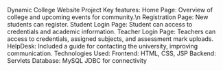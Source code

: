 Dynamic College Website Project
Key features: 
Home Page: Overview of college and upcoming events for community.\n
Registration Page: New students can register.
Student Login Page: Student can access to credentials and academic information.
Teacher Login Page: Teachers can access to credentials, assigned subjects, and assessment mark uploads.
HelpDesk: Included a guide for contacting the university, improving communication.
Technologies Used:
Frontend: HTML, CSS, JSP
Backend: Servlets
Database: MySQL
JDBC for connectivity
